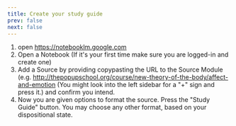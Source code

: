 ```yaml
---
title: Create your study guide
prev: false
next: false
---
```


1. open https://notebooklm.google.com
2. Open a Notebook (If it's your first time make sure you are logged-in and create one)
3. Add a Source by providing copypasting the URL to the Source Module (e.g. http://thepopupschool.org/course/new-theory-of-the-body/affect-and-emotion (You might look into the left sidebar for a "+" sign and press it.) and confirm you intend.
4. Now you are given options to format the source. Press the "Study Guide" button. You may choose any other format, based on your dispositional state.
